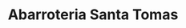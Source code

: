 ---
title: "Abarroteria Santa Tomas"
url: /san-jose-pinula/abarroteria-santa-tomas/
shop: Allgemein
---